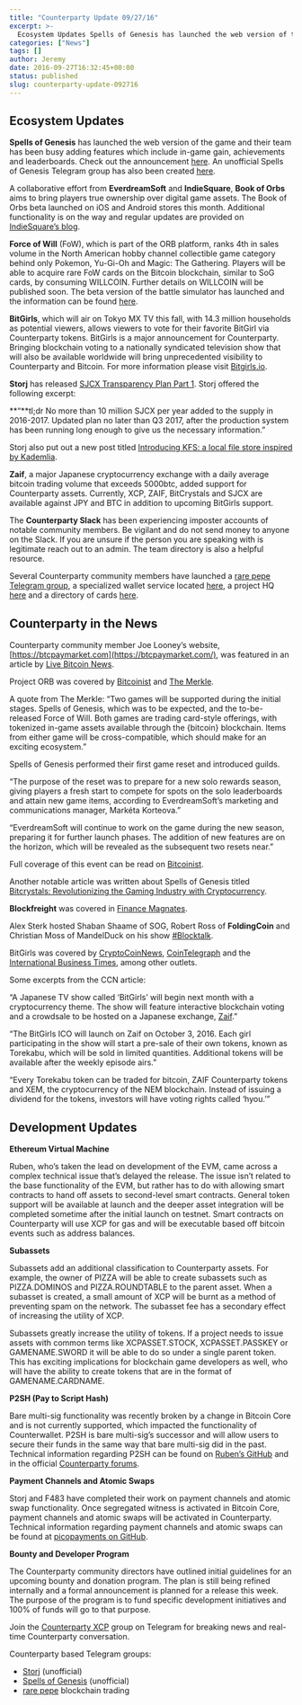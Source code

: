 ```yaml
---
title: "Counterparty Update 09/27/16"
excerpt: >-
  Ecosystem Updates Spells of Genesis has launched the web version of the game and their team has been busy adding features which include in-game gain, achievements and leaderboards. Check out the announcement here. An unofficial Spells of Genesis Telegram group has also been created here. A collaborative effort from EverdreamSoft and IndieSquare, Book of Orbs
categories: ["News"]
tags: []
author: Jeremy
date: 2016-09-27T16:32:45+00:00
status: published
slug: counterparty-update-092716
---
```


## **Ecosystem Updates**

**Spells of Genesis** has launched the web version of the game and their team has been busy adding features which include in-game gain, achievements and leaderboards. Check out the announcement [here](http://spellsofgenesis.tumblr.com/). An unofficial Spells of Genesis Telegram group has also been created [here](https://telegram.me/spellsofgenesis).

A collaborative effort from **EverdreamSoft** and **IndieSquare**, **Book of Orbs** aims to bring players true ownership over digital game assets. The Book of Orbs beta launched on iOS and Android stores this month. Additional functionality is on the way and regular updates are provided on [IndieSquare’s blog](https://medium.com/@IndieSquare).

**Force of Will** (FoW), which is part of the ORB platform, ranks 4th in sales volume in the North American hobby channel collectible game category behind only Pokemon, Yu-Gi-Oh and Magic: The Gathering. Players will be able to acquire rare FoW cards on the Bitcoin blockchain, similar to SoG cards, by consuming WILLCOIN. Further details on WILLCOIN will be published soon. The beta version of the battle simulator has launched and the information can be found [here](http://fowtcg.com/battlesimulator/index.html).

**BitGirls**, which will air on Tokyo MX TV this fall, with 14.3 million households as potential viewers, allows viewers to vote for their favorite BitGirl via Counterparty tokens. BitGirls is a major announcement for Counterparty. Bringing blockchain voting to a nationally syndicated television show that will also be available worldwide will bring unprecedented visibility to Counterparty and Bitcoin. For more information please visit [Bitgirls.io](http://bitgirls.io/en/).

**Storj** has released [SJCX Transparency Plan Part 1](http://blog.storj.io/post/150203056528/sjcx-transparency-plan-pt1). Storj offered the following excerpt:

**“**tl;dr No more than 10 million SJCX per year added to the supply in 2016-2017. Updated plan no later than Q3 2017, after the production system has been running long enough to give us the necessary information.”

Storj also put out a new post titled [Introducing KFS: a local file store inspired by Kademlia](http://blog.storj.io/post/150825969108/introducing-kfs-a-local-file-store-inspired-by).

**Zaif**, a major Japanese cryptocurrency exchange with a daily average bitcoin trading volume that exceeds 5000btc, added support for Counterparty assets. Currently, XCP, ZAIF, BitCrystals and SJCX are available against JPY and BTC in addition to upcoming BitGirls support.

The **Counterparty Slack** has been experiencing imposter accounts of notable community members. Be vigilant and do not send money to anyone on the Slack. If you are unsure if the person you are speaking with is legitimate reach out to an admin. The team directory is also a helpful resource.

Several Counterparty community members have launched a [rare pepe Telegram group](https://telegram.me/rarepepetradergroup), a specialized wallet service located [here](https://rarepepewallet.com/), a project HQ [here](http://myrarepepe.com/) and a directory of cards [here](http://rarepepedirectory.com).

## **Counterparty in the News**

Counterparty community member Joe Looney’s website, [https://btcpaymarket.com](https://btcpaymarket.com/), was featured in an article by [Live Bitcoin News](http://www.livebitcoinnews.com/btcpay-offers-entirely-decentralized-exchange-for-bitcoin-users/).

Project ORB was covered by [Bitcoinist](http://bitcoinist.net/blockchain-based-project-orb/) and [The Merkle](http://themerkle.com/project-orb-will-focus-on-tradeable-blockchain-based-in-game-items/).

A quote from The Merkle: “Two games will be supported during the initial stages. Spells of Genesis, which was to be expected, and the to-be-released Force of Will. Both games are trading card-style offerings, with tokenized in-game assets available through the {bitcoin} blockchain. Items from either game will be cross-compatible, which should make for an exciting ecosystem.”

Spells of Genesis performed their first game reset and introduced guilds.

“The purpose of the reset was to prepare for a new solo rewards season, giving players a fresh start to compete for spots on the solo leaderboards and attain new game items, according to EverdreamSoft’s marketing and communications manager, Markéta Korteova.”

“EverdreamSoft will continue to work on the game during the new season, preparing it for further launch phases. The addition of new features are on the horizon, which will be revealed as the subsequent two resets near.”

Full coverage of this event can be read on [Bitcoinist](http://bitcoinist.net/spells-genesis-game-reset/).

Another notable article was written about Spells of Genesis titled [Bitcrystals: Revolutionizing the Gaming Industry with Cryptocurrency](http://bitcoinagile.com/867AC2/bitcrystals-revolutionizing-the-gaming-industry-with-cryptocurrency_stream).

**Blockfreight** was covered in [Finance Magnates](http://www.financemagnates.com/cryptocurrency/innovation/blockfreight-promises-to-disrupt-the-shipping-industry-with-blockchain/).

Alex Sterk hosted Shaban Shaame of SOG, Robert Ross of **FoldingCoin** and Christian Moss of MandelDuck on his show [#Blocktalk](https://twitter.com/block_talk/status/777304564546633728?s=09).

BitGirls was covered by [CryptoCoinNews](https://www.cryptocoinsnews.com/japanese-tv-show-bitgirls-to-feature-interactive-blockchain-voting-ico/), [CoinTelegraph](https://cointelegraph.com/news/bitcoin-rebranding-in-japan-bitgirls-tv-show-to-sugarcoat-mtgox-drama) and the [International Business Times](http://www.ibtimes.co.uk/bikinis-balloon-art-bitcoin-meet-cutesy-idols-hoping-turn-japan-cryptocurrencies-1583392), among other outlets.

Some excerpts from the CCN article:

“A Japanese TV show called ‘BitGirls’ will begin next month with a cryptocurrency theme. The show will feature interactive blockchain voting and a crowdsale to be hosted on a Japanese exchange, [Zaif](http://zaif.jp/).”

“The BitGirls ICO will launch on Zaif on October 3, 2016. Each girl participating in the show will start a pre-sale of their own tokens, known as Torekabu, which will be sold in limited quantities. Additional tokens will be available after the weekly episode airs.”

“Every Torekabu token can be traded for bitcoin, ZAIF Counterparty tokens and XEM, the cryptocurrency of the NEM blockchain. Instead of issuing a dividend for the tokens, investors will have voting rights called ‘hyou.’”

## **Development Updates**

**Ethereum Virtual Machine**

Ruben, who’s taken the lead on development of the EVM, came across a complex technical issue that’s delayed the release. The issue isn’t related to the base functionality of the EVM, but rather has to do with allowing smart contracts to hand off assets to second-level smart contracts. General token support will be available at launch and the deeper asset integration will be completed sometime after the initial launch on testnet. Smart contracts on Counterparty will use XCP for gas and will be executable based off bitcoin events such as address balances.

**Subassets**

Subassets add an additional classification to Counterparty assets. For example, the owner of PIZZA will be able to create subassets such as PIZZA.DOMINOS and PIZZA.ROUNDTABLE to the parent asset. When a subasset is created, a small amount of XCP will be burnt as a method of preventing spam on the network. The subasset fee has a secondary effect of increasing the utility of XCP.

Subassets greatly increase the utility of tokens. If a project needs to issue assets with common terms like XCPASSET.STOCK, XCPASSET.PASSKEY or GAMENAME.SWORD it will be able to do so under a single parent token. This has exciting implications for blockchain game developers as well, who will have the ability to create tokens that are in the format of GAMENAME.CARDNAME.

**P2SH (Pay to Script Hash)**

Bare multi-sig functionality was recently broken by a change in Bitcoin Core and is not currently supported, which impacted the functionality of Counterwallet. P2SH is bare multi-sig’s successor and will allow users to secure their funds in the same way that bare multi-sig did in the past. Technical information regarding P2SH can be found on [Ruben’s GitHub](https://github.com/rubensayshi/counterparty-p2sh-demo) and in the official [Counterparty forums](https://counterpartytalk.org/t/cip-proposal-p2sh-data-encoding/2169).

**Payment Channels and Atomic Swaps**

Storj and F483 have completed their work on payment channels and atomic swap functionality. Once segregated witness is activated in Bitcoin Core, payment channels and atomic swaps will be activated in Counterparty. Technical information regarding payment channels and atomic swaps can be found at [picopayments on GitHub](https://github.com/F483/picopayments).

**Bounty and Developer Program**

The Counterparty community directors have outlined initial guidelines for an upcoming bounty and donation program. The plan is still being refined internally and a formal announcement is planned for a release this week. The purpose of the program is to fund specific development initiatives and 100% of funds will go to that purpose.

Join the [Counterparty XCP](https://t.me/Counterparty_XCP) group on Telegram for breaking news and real-time Counterparty conversation.

Counterparty based Telegram groups:

-   [Storj](https://telegram.me/StorjProject) (unofficial)
-   [Spells of Genesis](https://telegram.me/spellsofgenesis) (unofficial)
-   [rare pepe](https://telegram.me/rarepepetradergroup) blockchain trading